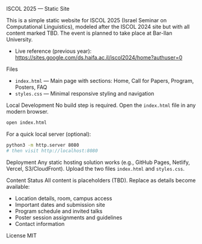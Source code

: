 ISCOL 2025 — Static Site

This is a simple static website for ISCOL 2025 (Israel Seminar on Computational Linguistics), modeled after the ISCOL 2024 site but with all content marked TBD. The event is planned to take place at Bar-Ilan University.

- Live reference (previous year): https://sites.google.com/ds.haifa.ac.il/iscol2024/home?authuser=0

Files
- `index.html` — Main page with sections: Home, Call for Papers, Program, Posters, FAQ
- `styles.css` — Minimal responsive styling and navigation

Local Development
No build step is required. Open the `index.html` file in any modern browser.

```bash
open index.html
```

For a quick local server (optional):

```bash
python3 -m http.server 8080
# then visit http://localhost:8080
```

Deployment
Any static hosting solution works (e.g., GitHub Pages, Netlify, Vercel, S3/CloudFront). Upload the two files `index.html` and `styles.css`.

Content Status
All content is placeholders (TBD). Replace as details become available:
- Location details, room, campus access
- Important dates and submission site
- Program schedule and invited talks
- Poster session assignments and guidelines
- Contact information

License
MIT


